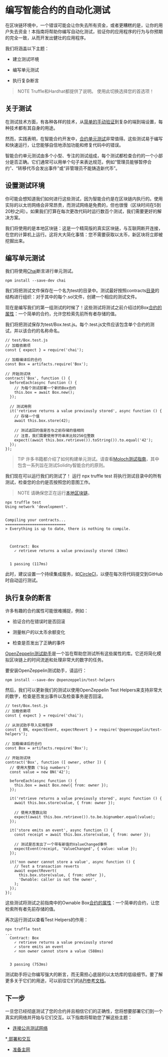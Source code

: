 # 编写智能合约的自动化测试
在区块链环境中，一个错误可能会让你失去所有资金，或者更糟糕的是，让你的用户失去资金！本指南将帮助你编写自动化测试，验证你的应用程序的行为与你预期的完全一致，从而开发出健壮的应用程序。

我们将涵盖以下主题：
* 建立测试环境

* 编写单元测试

* 执行复杂断言
> NOTE
Truffle和Hardhat都提供了说明。 使用此切换选择您的首选项！

## 关于测试
在测试技术方面，有各种各样的技术，从[简单的手动验证](../Deploying%20and%20interacting/Deploying%20and%20interacting-truffle.md)到复杂的端到端设置，每种技术都有其自身的用途。

然而，实践表明，在智能合约开发中，[合约单元测试](https://en.wikipedia.org/wiki/Unit_testing)非常值得。这些测试易于编写和快速运行，让您能够自信地添加功能和修复代码中的错误。

智能合约单元测试由多个小型、专注的测试组成，每个测试都检查合约的一个小部分是否正确。它们通常可以用单个句子来表达规范，例如“管理员能够暂停合约”、“转移代币会发出事件”或“非管理员不能铸造新代币”。

## 设置测试环境
你可能会想知道我们如何进行这些测试，因为智能合约是在区块链内执行的。使用实际的以太坊网络会非常昂贵，而测试网络是免费的，但也很慢（区块时间在5到20秒之间）。如果我们打算在每次更改代码时运行数百个测试，我们需要更好的解决方案。

我们将使用的是本地区块链：这是一个精简版的真实区块链，与互联网断开连接，在您的计算机上运行。这将大大简化事情：您不需要获取以太币，新区块将立即被挖掘出来。

## 编写单元测试
我们将使用[Chai](https://www.chaijs.com/)断言进行单元测试。
```
npm install --save-dev chai
```
我们将把测试文件保存在一个名为test的目录中。测试最好按照contracts[目录](../Developing%20smart%20contracts/Developing%20smart%20contracts-truffle.md)的结构进行组织：对于其中的每个.sol文件，创建一个相应的测试文件。

现在是编写我们的第一组测试的时候了！这些测试将测试之前介绍过的Box[合约的属性](../Developing%20smart%20contracts/Developing%20smart%20contracts-truffle.md)：一个简单的合约，允许您检索先前所有者存储的值。

我们将把测试保存为test/Box.test.js。每个.test.js文件应该包含单个合约的测试，并以该合约的名称命名。
```
// test/Box.test.js
// 加载依赖项
const { expect } = require('chai');

// 加载编译后的合约
const Box = artifacts.require('Box');

// 开始测试块
contract('Box', function () {
  beforeEach(async function () {
    // 为每个测试部署一个新的Box合约
    this.box = await Box.new();
  });

  // 测试用例
  it('retrieve returns a value previously stored', async function () {
    // 存储一个值
    await this.box.store(42);

    // 测试返回的值是否与之前存储的值相同
    // 注意，我们需要使用字符串来比较256位整数
    expect((await this.box.retrieve()).toString()).to.equal('42');
  });
});
```

> TIP
许多书籍都介绍了如何构建单元测试。请查看[Moloch测试指南](https://github.com/MolochVentures/moloch/tree/4e786db8a4aa3158287e0935dcbc7b1e43416e38/test#moloch-testing-guide)，其中包含一系列旨在测试Solidity智能合约的原则。

我们现在可以运行我们的测试了！
运行 npx truffle test 将执行测试目录中的所有测试，检查您的合约是否按照您的意图工作。

> NOTE
请确保您正在运行[本地区块链](../Deploying%20and%20interacting/Deploying%20and%20interacting-truffle.md)。

```
npx truffle test
Using network 'development'.


Compiling your contracts...
===========================
> Everything is up to date, there is nothing to compile.



  Contract: Box
    ✓ retrieve returns a value previously stored (38ms)


  1 passing (117ms)
```
此时，建议设置一个持续集成服务，如[CircleCI](https://circleci.com/)，以便在每次将代码提交到GitHub时自动运行测试。

## 执行复杂的断言
许多有趣的合约属性可能很难捕捉，例如：

* 验证合约在错误时是否回滚

* 测量帐户的以太币余额变化

* 检查是否发出了正确的事件

[OpenZeppelin测试助手](../../Home/Test%20Helpers/Overview.md)是一个旨在帮助您测试所有这些属性的库。它还将简化模拟区块链上的时间流逝和处理非常大的数字的任务。

要安装OpenZeppelin测试助手，请运行：
```
npm install --save-dev @openzeppelin/test-helpers
```

然后，我们可以更新我们的测试以使用OpenZeppelin Test Helpers来支持非常大的数字，检查是否发出事件以及检查事务是否回滚。
```
// test/Box.test.js
// 加载依赖项
const { expect } = require('chai');

// 从测试助手导入实用程序
const { BN, expectEvent, expectRevert } = require('@openzeppelin/test-helpers');

// 加载编译后的合约
const Box = artifacts.require('Box');

// 开始测试块
contract('Box', function ([ owner, other ]) {
  // 使用大整数（'big numbers'）
  const value = new BN('42');

  beforeEach(async function () {
    this.box = await Box.new({ from: owner });
  });

  it('retrieve returns a value previously stored', async function () {
    await this.box.store(value, { from: owner });

    // 使用大整数比较
    expect(await this.box.retrieve()).to.be.bignumber.equal(value);
  });

  it('store emits an event', async function () {
    const receipt = await this.box.store(value, { from: owner });

    // 测试是否发出了一个带有新值的ValueChanged事件
    expectEvent(receipt, 'ValueChanged', { value: value });
  });

  it('non owner cannot store a value', async function () {
    // Test a transaction reverts
    await expectRevert(
      this.box.store(value, { from: other }),
      'Ownable: caller is not the owner',
    );
  });
});
```

这些测试将测试之前指南中的Ownable Box[合约的属性](../Developing%20smart%20contracts/Developing%20smart%20contracts-truffle.md)：一个简单的合约，让您检索所有者先前存储的值。

再次运行测试以查看Test Helpers的作用：
```
npx truffle test
...
  Contract: Box
    ✓ retrieve returns a value previously stored
    ✓ store emits an event
    ✓ non owner cannot store a value (588ms)


  3 passing (753ms)
```
测试助手将让你编写强大的断言，而无需担心底层的以太坊库的低级细节。要了解更多关于它们的用途，可以前往它们的[API参考文档](https://docs.openzeppelin.com/test-helpers/0.5/api)。

## 下一步
一旦您已经彻底测试了您的合约并且相信它们的正确性，您将想要部署它们到一个真实的网络并开始与它们交互。以下指南将帮助您了解这些主题：
* [连接公共测试网络](../Connecting%20to%20public%20test%20networks/Connecting%20to%20public%20test%20networks-truffle.md)

*[ 部署和交互](../Deploying%20and%20interacting/Deploying%20and%20interacting-truffle.md)

* [准备主网](../Preparing%20for%20mainnet/Preparing%20for%20mainnet.md)